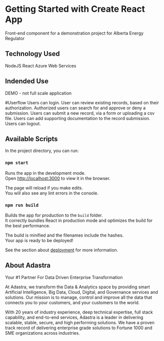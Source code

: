 # Getting Started with Create React App

Front-end component for a demonstration project for Alberta Energy Regulator

## Technology Used

NodeJS
React
Azure Web Services

## Indended Use

DEMO - not full scale application

#Userflow
Users can login.
User can review existing records, based on their authorization.
Authorized users can search for and approve or deny a submission.
Users can submit a new record, via a form or uploading a csv file.
Users can add supporting documentation to the record submission.
Users can logout.

## Available Scripts

In the project directory, you can run:

### `npm start`

Runs the app in the development mode.\
Open [http://localhost:3000](http://localhost:3000) to view it in the browser.

The page will reload if you make edits.\
You will also see any lint errors in the console.


### `npm run build`

Builds the app for production to the `build` folder.\
It correctly bundles React in production mode and optimizes the build for the best performance.

The build is minified and the filenames include the hashes.\
Your app is ready to be deployed!

See the section about [deployment](https://facebook.github.io/create-react-app/docs/deployment) for more information.

## About Adastra

Your #1 Partner For Data Driven Enterprise Transformation

At Adastra, we transform the Data & Analytics space by providing smart Artificial Intelligence, Big Data, Cloud, Digital, and Governance services and solutions. Our mission is to manage, control and improve all the data that connects you to your customers, and your customers to the world.

With 20 years of industry experience, deep technical expertise, full stack capability, and end-to-end services, Adastra is a leader in delivering scalable, stable, secure, and high performing solutions. We have a proven track record of delivering enterprise grade solutions to Fortune 1000 and SME organizations across industries.